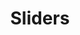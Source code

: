 ---
layout: default
category: bts
tags: ["cordova","OSC","music","nodejs","Ableton","WebGL"]
video: "https://player.vimeo.com/video/129268334?badge=0&amp;autopause=0&amp;player_id=0&amp;app_id=72231"
title: "Sliders"
thumbnail: "https://i.vimeocdn.com/video/520695325_295x166.jpg?r=pad"
---